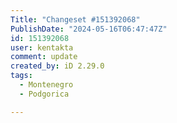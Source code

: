```yaml
---
Title: "Changeset #151392068"
PublishDate: "2024-05-16T06:47:47Z"
id: 151392068
user: kentakta
comment: update
created_by: iD 2.29.0
tags:
  - Montenegro
  - Podgorica

---
```

